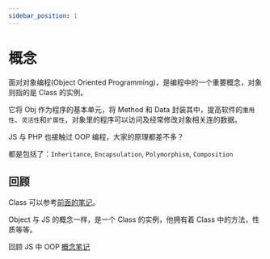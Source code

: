 ```yaml
---
sidebar_position: 1
---
```


# 概念

面对对象编程(Object Oriented Programming)，是编程中的一个重要概念，对象则指的是 Class 的实例。

它将 Obj 作为程序的基本单元，将 Method 和 Data 封装其中，提高软件的`重用性`、`灵活性`和`扩展性`，对象里的程序可以访问及经常修改对象相关连的数据。

JS 与 PHP 也接触过 OOP 编程，大家的原理都差不多？

都是包括了：`Inheritance`, `Encapsulation`, `Polymorphism`, `Composition`

## 回顾

Class 可以参考[前面的笔记](../Class/basic.md)。

Object 与 JS 的概念一样，是一个 Class 的实例，他拥有着 Class 中的方法，性质等等。

回顾 JS 中 OOP [概念笔记](../../JS/OOP/basic.md)
